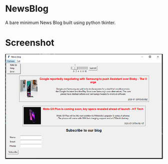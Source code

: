 # NewsBlog
A bare minimum News Blog built using python tkinter.

# Screenshot
<img src='screenshot.png'>